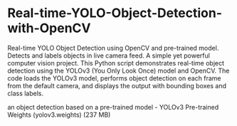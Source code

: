 # Real-time-YOLO-Object-Detection-with-OpenCV
Real-time YOLO Object Detection using OpenCV and pre-trained model. Detects and labels objects in live camera feed. A simple yet powerful computer vision project.
This Python script demonstrates real-time object detection using the YOLOv3 (You Only Look Once) model and OpenCV. The code loads the YOLOv3 model, performs object detection on each frame from the default camera, and displays the output with bounding boxes and class labels.

an object detection based on a pre-trained model - YOLOv3 Pre-trained Weights (yolov3.weights) (237 MB)
